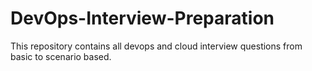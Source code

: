 # DevOps-Interview-Preparation
This repository contains all devops and cloud interview questions from basic to scenario based.
